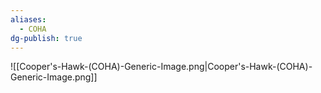 ```yaml
---
aliases:
  - COHA
dg-publish: true
---
```

![[Cooper's-Hawk-(COHA)-Generic-Image.png|Cooper's-Hawk-(COHA)-Generic-Image.png]]
